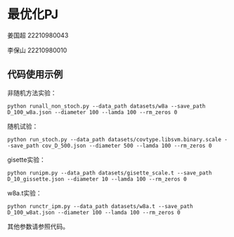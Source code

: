 <!--
 * @Author: HU Zheng
 * @Date: 2023-01-15 13:51:47
 * @LastEditors: HU Zheng
 * @LastEditTime: 2023-01-15 13:53:55
 * @Description: file content
-->

# 最优化PJ

姜国超 22210980043

李保山 22210980010

## 代码使用示例

非随机方法实验：

```shell
python runall_non_stoch.py --data_path datasets/w8a --save_path D_100_w8a.json --diameter 100 --lamda 100 --rm_zeros 0
```

随机试验：

```shell
python run_stoch.py --data_path datasets/covtype.libsvm.binary.scale --save_path cov_D_500.json --diameter 500 --lamda 100 --rm_zeros 0
```

gisette实验：

```shell
python runipm.py --data_path datasets/gisette_scale.t --save_path D_10_gissette.json --diameter 10 --lamda 100 --rm_zeros 0
```

w8a.t实验：

```shell
python runctr_ipm.py --data_path datasets/w8a.t --save_path D_100_w8at.json --diameter 100 --lamda 100 --rm_zeros 0
```

其他参数请参照代码。
